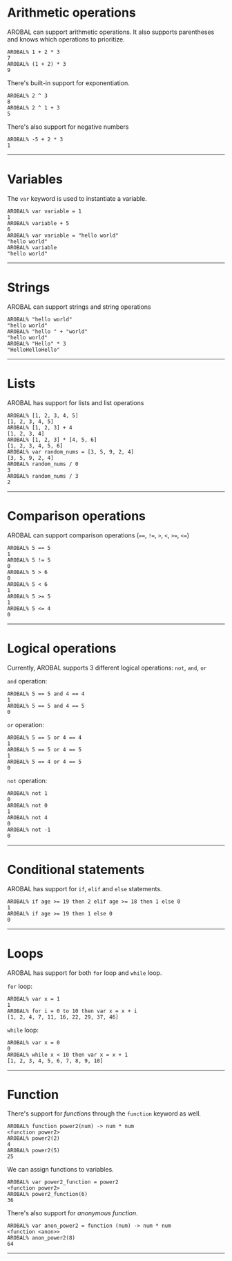 # Arithmetic operations

AROBAL can support arithmetic operations. It also supports parentheses and knows which operations to prioritize.

```
AROBAL% 1 + 2 * 3
7
AROBAL% (1 + 2) * 3
9
```

There's built-in support for exponentiation.

```
AROBAL% 2 ^ 3
8
AROBAL% 2 ^ 1 + 3
5
```

There's also support for negative numbers

```
AROBAL% -5 + 2 * 3
1
```

___

# Variables

The `var` keyword is used to instantiate a variable.

```
AROBAL% var variable = 1
1
AROBAL% variable + 5
6
AROBAL% var variable = "hello world"
"hello world"
AROBAL% variable
"hello world"
```

___

# Strings

AROBAL can support strings and string operations

```
AROBAL% "hello world"
"hello world"
AROBAL% "hello " + "world"
"hello world"
AROBAL% "Hello" * 3
"HelloHelloHello"
```

___

# Lists

AROBAL has support for lists and list operations

```
AROBAL% [1, 2, 3, 4, 5]
[1, 2, 3, 4, 5]
AROBAL% [1, 2, 3] + 4
[1, 2, 3, 4]
AROBAL% [1, 2, 3] * [4, 5, 6]
[1, 2, 3, 4, 5, 6]
AROBAL% var random_nums = [3, 5, 9, 2, 4]
[3, 5, 9, 2, 4]
AROBAL% random_nums / 0
3
AROBAL% random_nums / 3
2
```

___

# Comparison operations

AROBAL can support comparison operations (`==`, `!=`, `>`, `<`, `>=`, `<=`)

```
AROBAL% 5 == 5
1
AROBAL% 5 != 5
0
AROBAL% 5 > 6
0
AROBAL% 5 < 6
1
AROBAL% 5 >= 5
1
AROBAL% 5 <= 4
0
```

___

# Logical operations

Currently, AROBAL supports 3 different logical operations: `not`, `and`, `or`

`and` operation:
```
AROBAL% 5 == 5 and 4 == 4
1
AROBAL% 5 == 5 and 4 == 5
0
```

`or` operation:
```
AROBAL% 5 == 5 or 4 == 4
1
AROBAL% 5 == 5 or 4 == 5
1
AROBAL% 5 == 4 or 4 == 5
0
```

`not` operation:
```
AROBAL% not 1
0
AROBAL% not 0
1
AROBAL% not 4
0
AROBAL% not -1
0
```

___

# Conditional statements

AROBAL has support for `if`, `elif` and `else` statements.

```
AROBAL% if age >= 19 then 2 elif age >= 18 then 1 else 0
1
AROBAL% if age >= 19 then 1 else 0
0
```

___

# Loops

AROBAL has support for both `for` loop and `while` loop.


`for` loop:
```
AROBAL% var x = 1
1
AROBAL% for i = 0 to 10 then var x = x + i
[1, 2, 4, 7, 11, 16, 22, 29, 37, 46]
```

`while` loop:
```
AROBAL% var x = 0
0
AROBAL% while x < 10 then var x = x + 1
[1, 2, 3, 4, 5, 6, 7, 8, 9, 10]
```

___

# Function

There's support for *functions* through the `function` keyword as well.

```
AROBAL% function power2(num) -> num * num
<function power2>
AROBAL% power2(2)
4
AROBAL% power2(5)
25
```

We can assign functions to variables.

```
AROBAL% var power2_function = power2
<function power2>
AROBAL% power2_function(6)
36
```

There's also support for *anonymous function*.

```
AROBAL% var anon_power2 = function (num) -> num * num
<function <anon>>
AROBAL% anon_power2(8)
64
```

___

